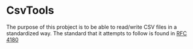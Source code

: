 # CsvTools

The purpose of this probject is to be able to read/write CSV files in a standardized way.
The standard that it attempts to follow is found in [RFC 4180](https://datatracker.ietf.org/doc/html/rfc4180)
